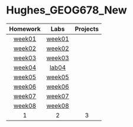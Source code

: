 # Hughes_GEOG678_New
| Homework                          | Labs                         | Projects |
|:---------------------------------:|:----------------------------:|:--------:|
|[week01](homework/week01/README.md)|[week01](lab/week01/README.md)|          |
|[week02](homework/week02/README.md)|[week02](lab/week02/README.md)|          |
|[week03](homework/week03/README.md)|[week03](lab/week03/README.md)|          |
|[week04](homework/week04/README.md)|[lab04](lab/lab04/README.md)  |          |
|[week05](homework/week05/README.md)|[week05](lab/week05/README.md)|          |
|[week06](homework/week06/README.md)|[week06](lab/week06/README.md)|          |
|[week07](homework/week07/README.md)|[week07](lab/week07/README.md)|          |
|[week08](homework/week08/README.md)|[week08](lab/week08/README.md)|          |
| 1| 2| 3|

